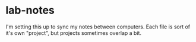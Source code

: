 # lab-notes

I'm setting this up to sync my notes between computers. Each file is sort of it's own "project", but projects sometimes overlap a bit.
